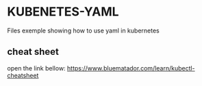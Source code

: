 # KUBENETES-YAML
Files exemple showing how to use yaml in kubernetes

## cheat sheet
open the link bellow:
https://www.bluematador.com/learn/kubectl-cheatsheet
